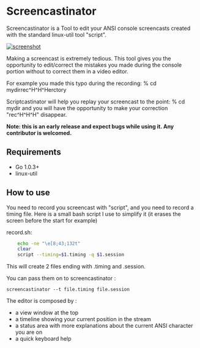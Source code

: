 Screencastinator
================

Screencastinator is a Tool to edit your ANSI console screencasts created with the standard linux-util tool "script".

[![screenshot](http://gbin.github.com/screencastinator/screencastinator.png)](http://gbin.github.com/screencastinator/screencastinator.png)


Making a screencast is extremely tedious. This tool gives you the opportunity to edit/correct the mistakes you made during the console portion without to correct them in a video editor.

For example you made this typo during the recording: % cd mydirrec^H^H^Herctory

Scriptcastinator will help you replay your screencast to the point: % cd mydir and you will have the opportunity to make your correction "rec^H^H^H" disappear.

**Note: this is an early release and expect bugs while using it. Any contributor is welcomed.**

## Requirements ##
* Go 1.0.3+
* linux-util

## How to use ##

You need to record you screencast with "script", and you need to record a timing file.
Here is a small bash script I use to simplify it (it erases the screen before the start for example)

record.sh:

```BASH
    echo -ne "\e[8;43;132t"
    clear
    script --timing=$1.timing -q $1.session
```

This will create 2 files ending with .timing and .session.

You can pass them on to screencastinator :

```
screencastinator --t file.timing file.session
```

The editor is composed by :
- a view window at the top
- a timeline showing your current position in the stream
- a status area with more explanations about the current ANSI character you are on
- a quick keyboard help

